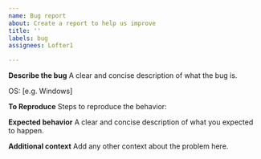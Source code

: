 ```yaml
---
name: Bug report
about: Create a report to help us improve
title: ''
labels: bug
assignees: Lofter1

---
```


**Describe the bug**
A clear and concise description of what the bug is.

OS: [e.g. Windows]

**To Reproduce**
Steps to reproduce the behavior:

**Expected behavior**
A clear and concise description of what you expected to happen.


**Additional context**
Add any other context about the problem here.
